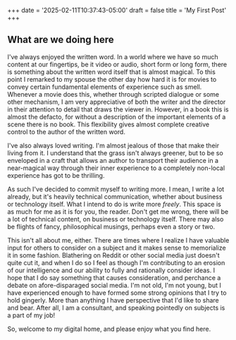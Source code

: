 +++
date = '2025-02-11T10:37:43-05:00'
draft = false
title = 'My First Post'
+++
## What are we doing here

I've always enjoyed the written word.  In a world where we have so much content at our fingertips, be it video or audio, short form or long form, there is something about the written word itself that is almost magical.  To this point I remarked to my spouse the other day how hard it is for movies to convey certain fundamental elements of experience such as smell.  Whenever a movie does this, whether through scripted dialogue or some other mechanism, I am very appreciative of both the writer and the director in their attention to detail that draws the viewer in.  However, in a book this is almost the defacto, for without a description of the important elements of a scene there is no book. This flexibility gives almost complete creative control to the author of the written word.  

I've also always loved writing.  I'm almost jealous of those that make their living from it.  I understand that the grass isn't always greener, but to be so enveloped in a craft that allows an author to transport their audience in a near-magical way through their inner experience to a completely non-local experience has got to be thrilling.  

As such I've decided to commit myself to writing more.  I mean, I write a lot already, but it's heavily technical communication, whether about business or technology itself.  What I intend to do is write more *freely*.  This space is as much for me as it is for you, the reader.  Don't get me wrong, there will be a lot of technical content, on business or technology itself.  There may also be flights of fancy, philosophical musings, perhaps even a story or two.  

This isn't all about me, either.  There are times where I realize I have valuable input for others to consider on a subject and it makes sense to memorialize it in some fashion.  Blathering on Reddit or other social media just doesn't quite cut it, and when I do so I feel as though I'm contributing to an erosion of our intelligence and our ability to fully and rationally consider ideas.  I hope that I do say something that causes consideration, and perchance a debate on afore-disparaged social media.  I'm not old, I'm not young, but I have experienced enough to have formed some strong opinions that I try to hold gingerly.  More than anything I have perspective that I'd like to share and bear.  After all, I am a consultant, and speaking pointedly on subjects is a part of my job!  

So, welcome to my digital home, and please enjoy what you find here.